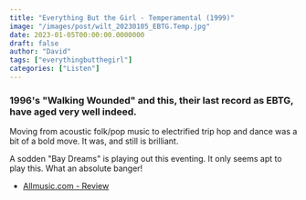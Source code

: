 ```yaml
---
title: "Everything But the Girl - Temperamental (1999)"
image: "/images/post/wilt_20230105_EBTG.Temp.jpg"
date: 2023-01-05T00:00:00.0000000
draft: false
author: "David"
tags: ["everythingbutthegirl"]
categories: ["Listen"]
---
```

### 1996's "Walking Wounded" and this, their last record as EBTG, have aged very well indeed.

 Moving from acoustic folk/pop music to electrified trip hop and dance was a bit of a bold move. It was, and still is brilliant.

 A sodden "Bay Dreams" is playing out this eventing. It only seems apt to play this. What an absolute banger!

-  [Allmusic.com - Review](https://www.allmusic.com/album/temperamental-mw0000247676)